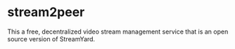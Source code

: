 # stream2peer
This a free, decentralized video stream management service that is an open source version of StreamYard.

